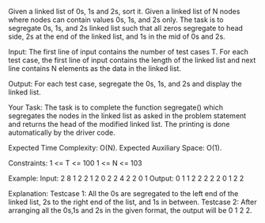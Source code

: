 Given a linked list of 0s, 1s and 2s, sort it. 
Given a linked list of N nodes where nodes can contain values 0s, 1s, and 2s only. The task is to segregate 0s, 1s, and 2s linked list such that all zeros segregate to head side, 2s at the end of the linked list, and 1s in the mid of 0s and 2s.

Input:
The first line of input contains the number of test cases T. For each test case, the first line of input contains the length of the linked list and next line contains N elements as the data in the linked list.

Output:
For each test case, segregate the 0s, 1s, and 2s and display the linked list.

Your Task:
The task is to complete the function segregate() which segregates the nodes in the linked list as asked in the problem statement and returns the head of the modified linked list. The printing is done automatically by the driver code.

Expected Time Complexity: O(N).
Expected Auxiliary Space: O(1).

Constraints:
1 <= T <= 100
1 <= N <= 103

Example:
Input:
2
8
1 2 2 1 2 0 2 2
4
2 2 0 1
Output:
0 1 1 2 2 2 2 2
0 1 2 2

Explanation:
Testcase 1: All the 0s are segregated to the left end of the linked list, 2s to the right end of the list, and 1s in between.
Testcase 2: After arranging all the 0s,1s and 2s in the given format, the output will be 0 1 2 2.